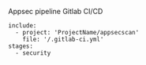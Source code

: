 Appsec pipeline Gitlab CI/CD

```
include:
  - project: 'ProjectName/appsecscan'
    file: '/.gitlab-ci.yml'
stages:
  - security
```
